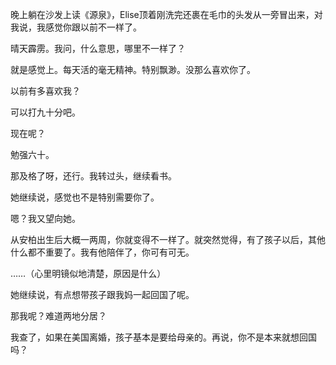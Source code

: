 晚上躺在沙发上读《源泉》，Elise顶着刚洗完还裹在毛巾的头发从一旁冒出来，对我说，我感觉你跟以前不一样了。

晴天霹雳。我问，什么意思，哪里不一样了？

就是感觉上。每天活的毫无精神。特别飘渺。没那么喜欢你了。

以前有多喜欢我？

可以打九十分吧。

现在呢？

勉强六十。

那及格了呀，还行。我转过头，继续看书。

她继续说，感觉也不是特别需要你了。

嗯？我又望向她。

从安柏出生后大概一两周，你就变得不一样了。就突然觉得，有了孩子以后，其他什么都不重要了。我有他陪伴了，你可有可无。

……（心里明镜似地清楚，原因是什么）

她继续说，有点想带孩子跟我妈一起回国了呢。

那我呢？难道两地分居？

我查了，如果在美国离婚，孩子基本是要给母亲的。再说，你不是本来就想回国吗？